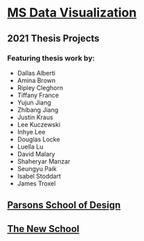 # [MS Data Visualization](http://www.newschool.edu/parsons/ms-data-visualization/)
## 2021 Thesis Projects

### Featuring thesis work by:

- Dallas Alberti
- Amina Brown
- Ripley Cleghorn
- Tiffany France
- Yujun Jiang
- Zhibang Jiang
- Justin Kraus
- Lee Kuczewski
- Inhye Lee
- Douglas Locke
- Luella Lu
- David Malary
- Shaheryar Manzar
- Seungyu Paik
- Isabel Stoddart
- James Troxel

## [Parsons School of Design](http://www.newschool.edu/parsons/)
## [The New School](http://www.newschool.edu)